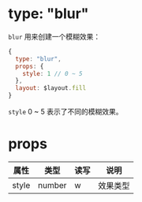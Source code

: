 # type: "blur"

`blur` 用来创建一个模糊效果：

```js
{
  type: "blur",
  props: {
    style: 1 // 0 ~ 5
  },
  layout: $layout.fill
}
```

`style` 0 ~ 5 表示了不同的模糊效果。

# props

属性 | 类型 | 读写 | 说明
---|---|---|---
style | number | w | 效果类型